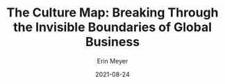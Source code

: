---
title: "The Culture Map: Breaking Through the Invisible Boundaries of Global Business"
author: "Erin Meyer"
isbn: ""
isbn13: ""
rating: "4"
publisher: "Public Affairs"
pages: "290"
publishYear: "2014"
read: "2021"
goodreads_id: "22085568"
language: "en"
date: "2021-08-24"
---